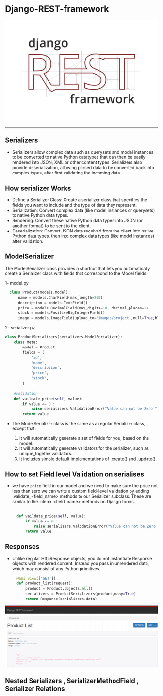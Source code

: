 # Django-REST-framework

<img src="./images/drf-logo2.png" alt="Picture" width="auto" height="auto">

---

## Serializers

- Serializers allow complex data such as querysets and model instances to be converted to native Python datatypes that can then be easily rendered into JSON, XML or other content types. Serializers also provide deserialization, allowing parsed data to be converted back into complex types, after first validating the incoming data.

## How serializer Works

- Define a Serializer Class: Create a serializer class that specifies the fields you want to include and the type of data they represent.
- Serialization: Convert complex data (like model instances or querysets) to native Python data types.
- Rendering: Convert these native Python data types into JSON (or another format) to be sent to the client.
- Deserialization: Convert JSON data received from the client into native Python data types, then into complex data types (like model instances) after validation.

## ModelSerializer

The ModelSerializer class provides a shortcut that lets you automatically create a Serializer class with fields that correspond to the Model fields.

1- model.py

```` python
  class Product(models.Model):
      name = models.CharField(max_length=200)
      description = models.TextField()
      price = models.DecimalField(max_digits=10, decimal_places=2)
      stock = models.PositiveBigIntegerField()
      image = models.ImageField(upload_to='images/project',null=True,blank=True)
````

2- serializer.py

````python
class ProductSerializers(serializers.ModelSerializer):
    class Meta:
        model = Product
        fields = (
            'id',
            'name',
            'description',
            'price',
            'stock',
        )
    
    #validation
    def vaildate_price(self, value):
        if value <= 0 :
            raise serializers.ValidationError("Value can not be Zero ")
        return value
````

- The ModelSerializer class is the same as a regular Serializer class, except that:

    1. It will automatically generate a set of fields for you, based on the model.
    2. It will automatically generate validators for the serializer, such as unique_togethe validators.
    3. It includes simple default implementations of .create() and .update().

## How to set Field level Validation on serialises

- we have `price` field in our model and we need to make sure the price not less than zero
we can write a  custom field-level validation by adding .validate_<field_name> methods to our Serializer subclass. These are similar to the .clean_<field_name> methods on Django forms.

  ```` python

    def vaildate_price(self, value):
        if value <= 0 :
            raise serializers.ValidationError("Value can not be Zero ")
        return value

  ````

## Responses

- Unlike regular HttpResponse objects, you do not instantiate Response objects with rendered content. Instead you pass in unrendered data, which may consist of any Python primitives.
  
  ````python
    @api_view(['GET'])
    def product_list(request):
        product = Product.objects.all()
        serializers = ProductSerializers(product,many=True)
        return Response(serializers.data)
  ````

<img src="./images/respons.png" alt="Picture" width="auto" height="auto">

## Nested Serializers , SerializerMethodField , Serializer Relations
